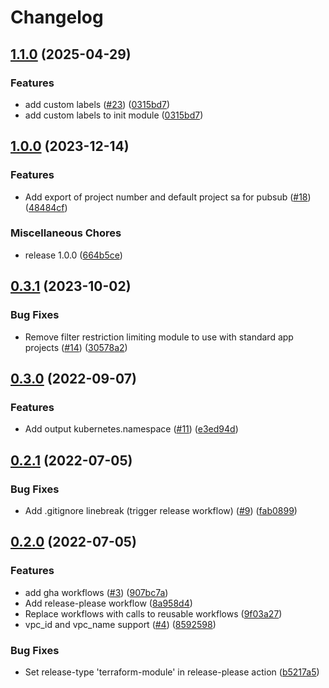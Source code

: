 # Changelog

## [1.1.0](https://github.com/entur/terraform-google-init/compare/v1.0.0...v1.1.0) (2025-04-29)

### Features

* add custom labels ([#23](https://github.com/entur/terraform-google-init/issues/23)) ([0315bd7](https://github.com/entur/terraform-google-init/commit/0315bd793515765e177afbb1334e19396531738e))
* add custom labels to init module ([0315bd7](https://github.com/entur/terraform-google-init/commit/0315bd793515765e177afbb1334e19396531738e))


## [1.0.0](https://github.com/entur/terraform-google-init/compare/v0.3.1...v1.0.0) (2023-12-14)

### Features

* Add export of project number and default project sa for pubsub ([#18](https://github.com/entur/terraform-google-init/issues/18)) ([48484cf](https://github.com/entur/terraform-google-init/commit/48484cf420aa7d997ce7d8340f121af396498423))


### Miscellaneous Chores

* release 1.0.0 ([664b5ce](https://github.com/entur/terraform-google-init/commit/664b5ce4b252ab06f80e2c554bca2b46f3f8001a))

## [0.3.1](https://github.com/entur/terraform-google-init/compare/v0.3.0...v0.3.1) (2023-10-02)


### Bug Fixes

* Remove filter restriction limiting module to use with standard app projects ([#14](https://github.com/entur/terraform-google-init/issues/14)) ([30578a2](https://github.com/entur/terraform-google-init/commit/30578a27f159243da023b70f3e6c4f7c55a393b8))

## [0.3.0](https://github.com/entur/terraform-google-init/compare/v0.2.1...v0.3.0) (2022-09-07)


### Features

* Add output kubernetes.namespace ([#11](https://github.com/entur/terraform-google-init/issues/11)) ([e3ed94d](https://github.com/entur/terraform-google-init/commit/e3ed94d6474d8d1c33b1e4d7a401a58a6d4b2e02))

## [0.2.1](https://github.com/entur/terraform-google-init/compare/v0.2.0...v0.2.1) (2022-07-05)


### Bug Fixes

* Add .gitignore linebreak (trigger release workflow) ([#9](https://github.com/entur/terraform-google-init/issues/9)) ([fab0899](https://github.com/entur/terraform-google-init/commit/fab0899f9bb75587f3b70793caf618aeb76301dd))

## [0.2.0](https://github.com/entur/terraform-google-init/compare/v0.1.0...v0.2.0) (2022-07-05)


### Features

* add gha workflows ([#3](https://github.com/entur/terraform-google-init/issues/3)) ([907bc7a](https://github.com/entur/terraform-google-init/commit/907bc7a3b35fc890654fa3a32adfa069a24f7029))
* Add release-please workflow ([8a958d4](https://github.com/entur/terraform-google-init/commit/8a958d4a36cd1135b16a01115bd0357f2407cea2))
* Replace workflows with calls to reusable workflows ([9f03a27](https://github.com/entur/terraform-google-init/commit/9f03a27ff2cc551fbe0ceab03c385be26bbfd31e))
* vpc_id and vpc_name support ([#4](https://github.com/entur/terraform-google-init/issues/4)) ([8592598](https://github.com/entur/terraform-google-init/commit/859259841844dc9c73e7838fce24f23343ab5917))


### Bug Fixes

* Set release-type 'terraform-module' in release-please action ([b5217a5](https://github.com/entur/terraform-google-init/commit/b5217a5300ffcee9ba46e819aa24f169561aa7ef))
